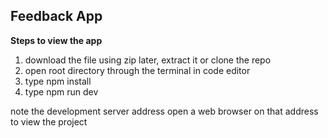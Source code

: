 ## Feedback App

**Steps to view the app**

1. download the file using zip later,  extract it or clone the repo
2. open root directory through the terminal in code editor
3. type npm install
4. type npm run dev

note the development server address
open a web browser on that address to view the project
